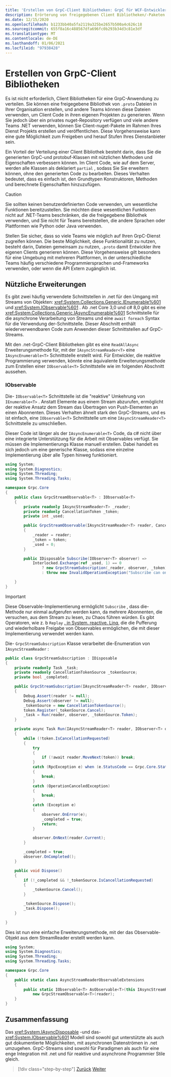 ```yaml
---
title: 'Erstellen von GrpC-Client Bibliotheken: GrpC für WCF-Entwickler'
description: Erörterung von freigegebenen Client Bibliotheken/-Paketen für GrpC-Dienste
ms.date: 12/15/2020
ms.openlocfilehash: b1233bb40a5fa2119a325be2657b500a4c626c18
ms.sourcegitcommit: 655f8a16c488567dfa696fc0b293b34d3c81e3df
ms.translationtype: MT
ms.contentlocale: de-DE
ms.lasthandoff: 01/06/2021
ms.locfileid: "97938428"
---
```

# <a name="create-grpc-client-libraries"></a>Erstellen von GrpC-Client Bibliotheken

Es ist nicht erforderlich, Client Bibliotheken für eine GrpC-Anwendung zu verteilen. Sie können eine freigegebene Bibliothek von `.proto` Dateien in Ihrer Organisation erstellen, und andere Teams können diese Dateien verwenden, um Client Code in ihren eigenen Projekten zu generieren. Wenn Sie jedoch über ein privates nuget-Repository verfügen und viele andere Teams .NET verwenden, können Sie Client-nuget-Pakete im Rahmen Ihres Dienst Projekts erstellen und veröffentlichen. Diese Vorgehensweise kann eine gute Möglichkeit zum Freigeben und herauf Stufen Ihres Dienstanbieter sein.

Ein Vorteil der Verteilung einer Client Bibliothek besteht darin, dass Sie die generierten GrpC-und protobuf-Klassen mit nützlichen Methoden und Eigenschaften verbessern können. Im Client Code, wie auf dem Server, werden alle Klassen als deklariert `partial` , sodass Sie Sie erweitern können, ohne den generierten Code zu bearbeiten. Dieses Verhalten bedeutet, dass es einfach ist, den Grundtypen Konstruktoren, Methoden und berechnete Eigenschaften hinzuzufügen.

> [!CAUTION]
> Sie sollten keinen benutzerdefinierten Code verwenden, um wesentliche Funktionen bereitzustellen. Sie möchten diese wesentlichen Funktionen nicht auf .NET-Teams beschränken, die die freigegebene Bibliothek verwenden, und Sie nicht für Teams bereitstellen, die andere Sprachen oder Plattformen wie Python oder Java verwenden.

Stellen Sie sicher, dass so viele Teams wie möglich auf Ihren GrpC-Dienst zugreifen können. Die beste Möglichkeit, diese Funktionalität zu nutzen, besteht darin, Dateien gemeinsam zu nutzen, `.proto` damit Entwickler ihre eigenen Clients generieren können. Diese Vorgehensweise gilt besonders für eine Umgebung mit mehreren Plattformen, in der unterschiedliche Teams häufig verschiedene Programmiersprachen und-Frameworks verwenden, oder wenn die API Extern zugänglich ist.

## <a name="useful-extensions"></a>Nützliche Erweiterungen

Es gibt zwei häufig verwendete Schnittstellen in .net für den Umgang mit Streams von Objekten: <xref:System.Collections.Generic.IEnumerable%601> und <xref:System.IObservable%601> . Ab .net Core 3,0 und c# 8,0 gibt es eine <xref:System.Collections.Generic.IAsyncEnumerable%601> Schnittstelle für die asynchrone Verarbeitung von Streams und eine `await foreach` Syntax für die Verwendung der-Schnittstelle. Dieser Abschnitt enthält wiederverwendbaren Code zum Anwenden dieser Schnittstellen auf GrpC-Streams.

Mit den .net-GrpC-Client Bibliotheken gibt es eine `ReadAllAsync` Erweiterungsmethode für, mit der `IAsyncStreamReader<T>` eine `IAsyncEnumerable<T>` Schnittstelle erstellt wird. Für Entwickler, die reaktive Programmierung verwenden, könnte eine äquivalente Erweiterungsmethode zum Erstellen einer `IObservable<T>` Schnittstelle wie im folgenden Abschnitt aussehen.

### <a name="iobservable"></a>IObservable

Die- `IObservable<T>` Schnittstelle ist die "reaktive" Umkehrung von `IEnumerable<T>` . Anstatt Elemente aus einem Stream abzurufen, ermöglicht der reaktive Ansatz dem Stream das Übertragen von Push-Elementen an einen Abonnenten. Dieses Verhalten ähnelt stark den GrpC-Streams, und es ist einfach, eine `IObservable<T>` Schnittstelle um eine `IAsyncStreamReader<T>` Schnittstelle zu umschließen.

Dieser Code ist länger als der `IAsyncEnumerable<T>` Code, da c# nicht über eine integrierte Unterstützung für die Arbeit mit Observables verfügt. Sie müssen die Implementierungs Klasse manuell erstellen. Dabei handelt es sich jedoch um eine generische Klasse, sodass eine einzelne Implementierung über alle Typen hinweg funktioniert.

```csharp
using System;
using System.Diagnostics;
using System.Threading;
using System.Threading.Tasks;

namespace Grpc.Core
{
    public class GrpcStreamObservable<T> : IObservable<T>
    {
        private readonly IAsyncStreamReader<T> _reader;
        private readonly CancellationToken _token;
        private int _used;

        public GrpcStreamObservable(IAsyncStreamReader<T> reader, CancellationToken token = default)
        {
            _reader = reader;
            _token = token;
            _used = 0;
        }

        public IDisposable Subscribe(IObserver<T> observer) =>
            Interlocked.Exchange(ref _used, 1) == 0
                ? new GrpcStreamSubscription(_reader, observer, _token)
                : throw new InvalidOperationException("Subscribe can only be called once.");

    }
}
```

> [!IMPORTANT]
> Diese Observable-Implementierung ermöglicht `Subscribe` , dass die-Methode nur einmal aufgerufen werden kann, da mehrere Abonnenten, die versuchen, aus dem Stream zu lesen, zu Chaos führen würden. Es gibt Operatoren, wie z. b `Replay` [. in System. reactive. Linq](https://www.nuget.org/packages/System.Reactive.Linq), die die Pufferung und wiederholbare Freigabe von Observables ermöglichen, die mit dieser Implementierung verwendet werden kann.

Die- `GrpcStreamSubscription` Klasse verarbeitet die-Enumeration von `IAsyncStreamReader` :

```csharp
public class GrpcStreamSubscription : IDisposable
{
    private readonly Task _task;
    private readonly CancellationTokenSource _tokenSource;
    private bool _completed;

    public GrpcStreamSubscription(IAsyncStreamReader<T> reader, IObserver<T> observer, CancellationToken token)
    {
        Debug.Assert(reader != null);
        Debug.Assert(observer != null);
        _tokenSource = new CancellationTokenSource();
        token.Register(_tokenSource.Cancel);
        _task = Run(reader, observer, _tokenSource.Token);
    }

    private async Task Run(IAsyncStreamReader<T> reader, IObserver<T> observer, CancellationToken token)
    {
        while (!token.IsCancellationRequested)
        {
            try
            {
                if (!await reader.MoveNext(token)) break;
            }
            catch (RpcException e) when (e.StatusCode == Grpc.Core.StatusCode.NotFound)
            {
                break;
            }
            catch (OperationCanceledException)
            {
                break;
            }
            catch (Exception e)
            {
                observer.OnError(e);
                _completed = true;
                return;
            }

            observer.OnNext(reader.Current);
        }

        _completed = true;
        observer.OnCompleted();
    }

    public void Dispose()
    {
        if (!_completed && !_tokenSource.IsCancellationRequested)
        {
            _tokenSource.Cancel();
        }

        _tokenSource.Dispose();
        _task.Dispose();
    }

}
```

Dies ist nun eine einfache Erweiterungsmethode, mit der das Observable-Objekt aus dem StreamReader erstellt werden kann.

```csharp
using System;
using System.Diagnostics;
using System.Threading;
using System.Threading.Tasks;

namespace Grpc.Core
{
    public static class AsyncStreamReaderObservableExtensions
    {
        public static IObservable<T> AsObservable<T>(this IAsyncStreamReader<T> reader) =>
            new GrpcStreamObservable<T>(reader);
    }
}
```

## <a name="summary"></a>Zusammenfassung

Das <xref:System.IAsyncDisposable> -und das- <xref:System.IObservable%601> Modell sind sowohl gut unterstützte als auch gut dokumentierte Möglichkeiten, mit asynchronen Datenströmen in .net umzugehen. GrpC-Streams sind sowohl für Paradigmen als auch für eine enge Integration mit .net und für reaktive und asynchrone Programmier Stile gleich.

>[!div class="step-by-step"]
>[Zurück](streaming-versus-repeated.md)
>[Weiter](security.md)
